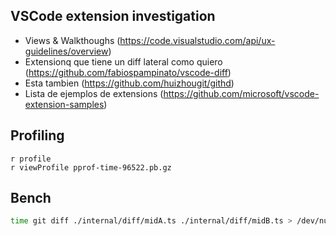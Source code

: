 ## VSCode extension investigation

- Views & Walkthoughs (https://code.visualstudio.com/api/ux-guidelines/overview)
- Extensionq que tiene un diff lateral como quiero (https://github.com/fabiospampinato/vscode-diff)
- Esta tambien (https://github.com/huizhougit/githd)
- Lista de ejemplos de extensions (https://github.com/microsoft/vscode-extension-samples)

## Profiling

```
r profile
r viewProfile pprof-time-96522.pb.gz
```

## Bench

```sh
time git diff ./internal/diff/midA.ts ./internal/diff/midB.ts > /dev/null
```
